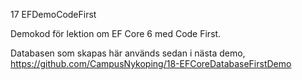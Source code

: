 17 EFDemoCodeFirst

Demokod för lektion om EF Core 6 med Code First.

Databasen som skapas här används sedan i nästa demo, https://github.com/CampusNykoping/18-EFCoreDatabaseFirstDemo
